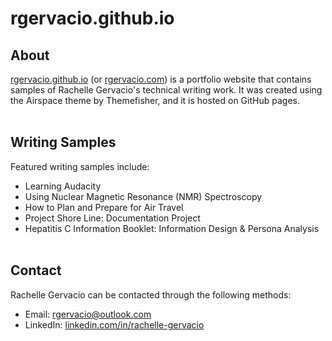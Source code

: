 # rgervacio.github.io

## About
[rgervacio.github.io](https://rgervacio.github.io/) (or [rgervacio.com](https://rgervacio.com/)) is a portfolio website that contains samples of Rachelle Gervacio's technical writing work. It was created using the Airspace theme by Themefisher, and it is hosted on GitHub pages.<br/><br/>

## Writing Samples
Featured writing samples include:
* Learning Audacity
* Using Nuclear Magnetic Resonance (NMR) Spectroscopy
* How to Plan and Prepare for Air Travel
* Project Shore Line: Documentation Project
* Hepatitis C Information Booklet: Information Design & Persona Analysis<br/><br/>

## Contact
Rachelle Gervacio can be contacted through the following methods:
* Email: rgervacio@outlook.com
* LinkedIn: [linkedin.com/in/rachelle-gervacio](linkedin.com/in/rachelle-gervacio)
